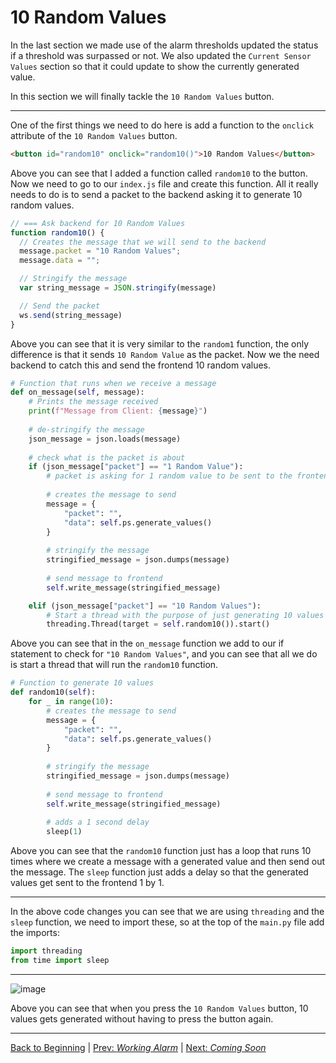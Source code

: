 # 10 Random Values

In the last section we made use of the alarm thresholds updated the status if 
a threshold was surpassed or not. We also updated the `Current Sensor Values` 
section so that it could update to show the currently generated value.

In this section we will finally tackle the `10 Random Values` button.

<hr>

One of the first things we need to do here is add a function to the `onclick` 
attribute of the `10 Random Values` button.

``` html
<button id="random10" onclick="random10()">10 Random Values</button>
```

Above you can see that I added a function called `random10` to the button. 
Now we need to go to our `index.js` file and create this function. All it 
really needs to do is to send a packet to the backend asking it to generate 
10 random values. 

``` javascript
// === Ask backend for 10 Random Values
function random10() {
  // Creates the message that we will send to the backend
  message.packet = "10 Random Values";
  message.data = "";

  // Stringify the message
  var string_message = JSON.stringify(message)

  // Send the packet
  ws.send(string_message)
}
```

Above you can see that it is very similar to the `random1` function, the only 
difference is that it sends `10 Random Value` as the packet. Now we the need 
backend to catch this and send the frontend 10 random values. 

``` python
# Function that runs when we receive a message
def on_message(self, message):
    # Prints the message received
    print(f"Message from Client: {message}")
    
    # de-stringify the message
    json_message = json.loads(message)
    
    # check what is the packet is about
    if (json_message["packet"] == "1 Random Value"):
        # packet is asking for 1 random value to be sent to the frontend
        
        # creates the message to send
        message = {
            "packet": "",
            "data": self.ps.generate_values()
        }
        
        # stringify the message
        stringified_message = json.dumps(message)
        
        # send message to frontend
        self.write_message(stringified_message)

    elif (json_message["packet"] == "10 Random Values"):
        # Start a thread with the purpose of just generating 10 values
        threading.Thread(target = self.random10()).start()
```

Above you can see that in the `on_message` function we add to our if 
statement to check for `"10 Random Values"`, and you can see that all we do is 
start a thread that will run the `random10` function. 

``` python
# Function to generate 10 values
def random10(self):
    for _ in range(10):
        # creates the message to send
        message = {
            "packet": "",
            "data": self.ps.generate_values()
        }
        
        # stringify the message
        stringified_message = json.dumps(message)
        
        # send message to frontend
        self.write_message(stringified_message)
        
        # adds a 1 second delay
        sleep(1)
```

Above you can see that the `random10` function just has a loop that runs 10 
times where we create a message with a generated value and then send out the 
message. The `sleep` function just adds a delay so that the generated values 
get sent to the frontend 1 by 1.

<hr>

In the above code changes you can see that we are using `threading` and the 
`sleep` function, we need to import these, so at the top of the `main.py` file 
add the imports:

``` python
import threading
from time import sleep
```

<hr>

![image](https://bit.ly/3sGDDUl)

Above you can see that when you press the `10 Random Values` button, 10 values 
gets generated without having to press the button again.

<hr>

[Back to Beginning](/README.md) |
[Prev: *Working Alarm*](/docs/markdown/12_working_alarm.md) |
[Next: *Coming Soon*](/docs/markdown)